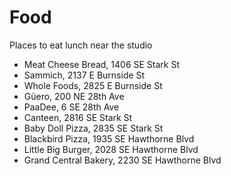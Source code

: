 # Food

Places to eat lunch near the studio

- Meat Cheese Bread, 1406 SE Stark St
- Sammich, 2137 E Burnside St
- Whole Foods, 2825 E Burnside St
- Güero, 200 NE 28th Ave
- PaaDee, 6 SE 28th Ave
- Canteen, 2816 SE Stark St
- Baby Doll Pizza, 2835 SE Stark St
- Blackbird Pizza, 1935 SE Hawthorne Blvd
- Little Big Burger, 2028 SE Hawthorne Blvd
- Grand Central Bakery, 2230 SE Hawthorne Blvd
